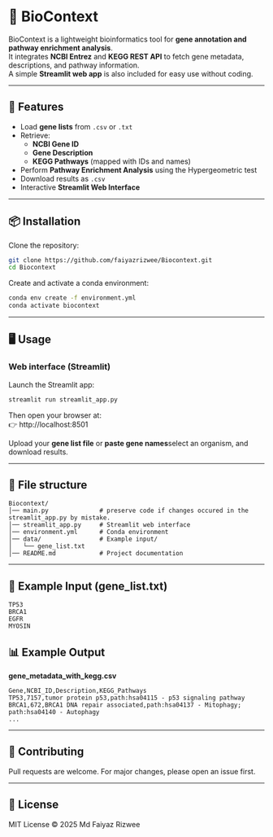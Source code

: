 # 🧬 BioContext

BioContext is a lightweight bioinformatics tool for **gene annotation and pathway enrichment analysis**.  
It integrates **NCBI Entrez** and **KEGG REST API** to fetch gene metadata, descriptions, and pathway information.  
A simple **Streamlit web app** is also included for easy use without coding.

---

## 🚀 Features
- Load **gene lists** from `.csv` or `.txt`
- Retrieve:
  - **NCBI Gene ID**
  - **Gene Description**
  - **KEGG Pathways** (mapped with IDs and names)
- Perform **Pathway Enrichment Analysis** using the Hypergeometric test
- Download results as `.csv`
- Interactive **Streamlit Web Interface**

---

## 📦 Installation

Clone the repository:

```bash
git clone https://github.com/faiyazrizwee/Biocontext.git
cd Biocontext
```

Create and activate a conda environment:

```bash
conda env create -f environment.yml
conda activate biocontext
```

---

## 🖥️ Usage


### Web interface (Streamlit)
Launch the Streamlit app:

```bash
streamlit run streamlit_app.py
```

Then open your browser at:  
👉 http://localhost:8501  

Upload your **gene list file** or **paste gene names**select an organism, and download results.

---

## 📂 File structure
```
Biocontext/
│── main.py              # preserve code if changes occured in the streamlit_app.py by mistake.
│── streamlit_app.py     # Streamlit web interface
│── environment.yml      # Conda environment
│── data/                # Example input/
│   └── gene_list.txt
│── README.md            # Project documentation
```

---

## 🧪 Example Input (gene_list.txt)
```
TP53
BRCA1
EGFR
MYOSIN
```

## 📊 Example Output
**gene_metadata_with_kegg.csv**
```
Gene,NCBI_ID,Description,KEGG_Pathways
TP53,7157,tumor protein p53,path:hsa04115 - p53 signaling pathway
BRCA1,672,BRCA1 DNA repair associated,path:hsa04137 - Mitophagy; path:hsa04140 - Autophagy
...
```

---

## 🤝 Contributing
Pull requests are welcome. For major changes, please open an issue first.

---

## 📜 License
MIT License © 2025 Md Faiyaz Rizwee  
